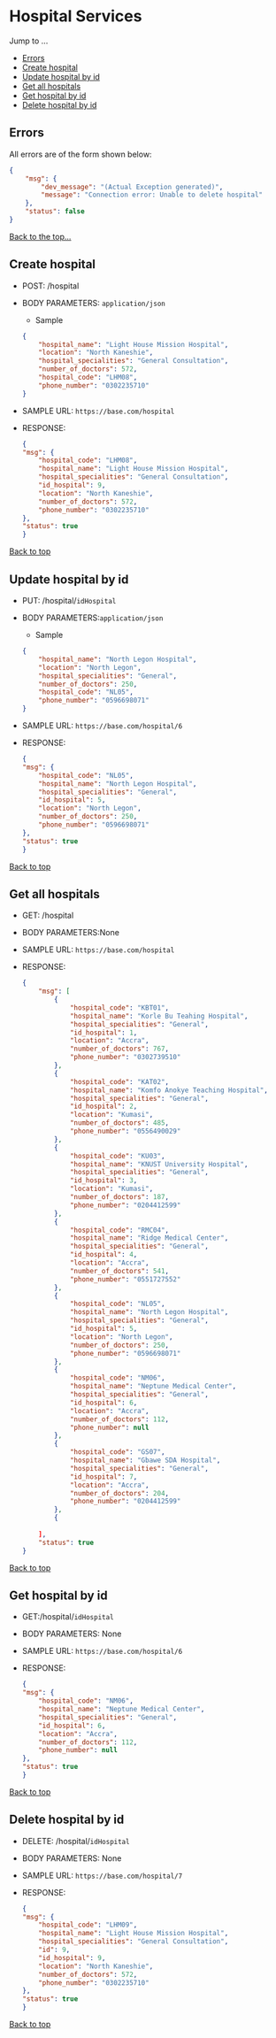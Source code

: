 # Hospital Services
Jump to ...
- [Errors](#errors)
- [Create hospital](#create-hospital)
- [Update hospital by id](#update-hospital-by-id)
- [Get all hospitals](#get-all-hospitals)
- [Get hospital by id](#get-hospital-by-id)
- [Delete hospital by id](#delete-hospital-by-id)

## Errors
All errors are of the form shown below:
```json
{
    "msg": {
        "dev_message": "(Actual Exception generated)",
        "message": "Connection error: Unable to delete hospital"
    },
    "status": false
}
```
[Back to the top...](#hospital-services)


## Create hospital

- POST: /hospital

- BODY PARAMETERS: `application/json` 
    - Sample
    ```json
    {
        "hospital_name": "Light House Mission Hospital",
        "location": "North Kaneshie",
        "hospital_specialities": "General Consultation",
        "number_of_doctors": 572,
        "hospital_code": "LHM08",
        "phone_number": "0302235710"
    }
    ```

- SAMPLE URL: `https://base.com/hospital`

- RESPONSE:
    ```json
   {
    "msg": {
        "hospital_code": "LHM08",
        "hospital_name": "Light House Mission Hospital",
        "hospital_specialities": "General Consultation",
        "id_hospital": 9,
        "location": "North Kaneshie",
        "number_of_doctors": 572,
        "phone_number": "0302235710"
    },
    "status": true
    }
    ```
[Back to top](#hospital-services)


## Update hospital by id

- PUT: /hospital/`idHospital`

- BODY PARAMETERS:`application/json` 
     - Sample
    ```json
   {
        "hospital_name": "North Legon Hospital",
        "location": "North Legon",
        "hospital_specialities": "General",
        "number_of_doctors": 250,
        "hospital_code": "NL05",
        "phone_number": "0596698071"
    }
    ```
- SAMPLE URL: `https://base.com/hospital/6`

- RESPONSE:
    ```json
   {
    "msg": {
        "hospital_code": "NL05",
        "hospital_name": "North Legon Hospital",
        "hospital_specialities": "General",
        "id_hospital": 5,
        "location": "North Legon",
        "number_of_doctors": 250,
        "phone_number": "0596698071"
    },
    "status": true
   }
    ```

[Back to top](#hospital-services)



## Get all hospitals
- GET: /hospital

- BODY PARAMETERS:None

- SAMPLE URL: `https://base.com/hospital`

- RESPONSE:
    ```json
    {
        "msg": [
            {
                "hospital_code": "KBT01",
                "hospital_name": "Korle Bu Teahing Hospital",
                "hospital_specialities": "General",
                "id_hospital": 1,
                "location": "Accra",
                "number_of_doctors": 767,
                "phone_number": "0302739510"
            },
            {
                "hospital_code": "KAT02",
                "hospital_name": "Komfo Anokye Teaching Hospital",
                "hospital_specialities": "General",
                "id_hospital": 2,
                "location": "Kumasi",
                "number_of_doctors": 485,
                "phone_number": "0556490029"
            },
            {
                "hospital_code": "KU03",
                "hospital_name": "KNUST University Hospital",
                "hospital_specialities": "General",
                "id_hospital": 3,
                "location": "Kumasi",
                "number_of_doctors": 187,
                "phone_number": "0204412599"
            },
            {
                "hospital_code": "RMC04",
                "hospital_name": "Ridge Medical Center",
                "hospital_specialities": "General",
                "id_hospital": 4,
                "location": "Accra",
                "number_of_doctors": 541,
                "phone_number": "0551727552"
            },
            {
                "hospital_code": "NL05",
                "hospital_name": "North Legon Hospital",
                "hospital_specialities": "General",
                "id_hospital": 5,
                "location": "North Legon",
                "number_of_doctors": 250,
                "phone_number": "0596698071"
            },
            {
                "hospital_code": "NM06",
                "hospital_name": "Neptune Medical Center",
                "hospital_specialities": "General",
                "id_hospital": 6,
                "location": "Accra",
                "number_of_doctors": 112,
                "phone_number": null
            },
            {
                "hospital_code": "GS07",
                "hospital_name": "Gbawe SDA Hospital",
                "hospital_specialities": "General",
                "id_hospital": 7,
                "location": "Accra",
                "number_of_doctors": 204,
                "phone_number": "0204412599"
            },
            {
       
        ],
        "status": true
    }
    ```
[Back to top](#hospital-services)


## Get hospital by id
- GET:/hospital/`idHospital`

- BODY PARAMETERS: None

- SAMPLE URL: `https://base.com/hospital/6`

- RESPONSE:
    ```json
  {
    "msg": {
        "hospital_code": "NM06",
        "hospital_name": "Neptune Medical Center",
        "hospital_specialities": "General",
        "id_hospital": 6,
        "location": "Accra",
        "number_of_doctors": 112,
        "phone_number": null
    },
    "status": true
    }
    ```
[Back to top](#hospital-services)

## Delete hospital by id

- DELETE: /hospital/`idHospital`

- BODY PARAMETERS: None

- SAMPLE URL: `https://base.com/hospital/7`

- RESPONSE:
    ```json
   {
    "msg": {
        "hospital_code": "LHM09",
        "hospital_name": "Light House Mission Hospital",
        "hospital_specialities": "General Consultation",
        "id": 9,
        "id_hospital": 9,
        "location": "North Kaneshie",
        "number_of_doctors": 572,
        "phone_number": "0302235710"
    },
    "status": true
    }
    ```
[Back to top](#hospital-services)